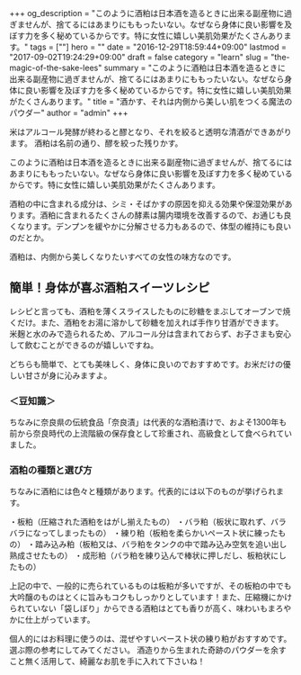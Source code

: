 +++
og_description = "このように酒粕は日本酒を造るときに出来る副産物に過ぎませんが、捨てるにはあまりにももったいない。なぜなら身体に良い影響を及ぼす力を多く秘めているからです。特に女性に嬉しい美肌効果がたくさんあります。"
tags = [""]
hero = ""
date = "2016-12-29T18:59:44+09:00"
lastmod = "2017-09-02T19:24:29+09:00"
draft = false
category = "learn"
slug = "the-magic-of-the-sake-lees"
summary = "このように酒粕は日本酒を造るときに出来る副産物に過ぎませんが、捨てるにはあまりにももったいない。なぜなら身体に良い影響を及ぼす力を多く秘めているからです。特に女性に嬉しい美肌効果がたくさんあります。"
title = "酒かす、それは内側から美しい肌をつくる魔法のパウダー"
author = "admin"
+++


米はアルコール発酵が終わると醪となり、それを絞ると透明な清酒ができあがります。
酒粕は名前の通り、醪を絞った残りかす。

このように酒粕は日本酒を造るときに出来る副産物に過ぎませんが、捨てるにはあまりにももったいない。なぜなら身体に良い影響を及ぼす力を多く秘めているからです。特に女性に嬉しい美肌効果がたくさんあります。

酒粕の中に含まれる成分は、シミ・そばかすの原因を抑える効果や保湿効果があります。酒粕に含まれるたくさんの酵素は腸内環境を改善するので、お通じも良くなります。デンプンを緩やかに分解させる力もあるので、体型の維持にも良いのだとか。

酒粕は、内側から美しくなりたいすべての女性の味方なのです。


## 簡単！身体が喜ぶ酒粕スイーツレシピ

レシピと言っても、酒粕を薄くスライスしたものに砂糖をまぶしてオーブンで焼くだけ。また、酒粕をお湯に溶かして砂糖を加えれば手作り甘酒ができます。 米麹と水のみで造られるため、アルコール分は含まれておらず、お子さまも安心して飲むことができるのが嬉しいですね。

どちらも簡単で、とても美味しく、身体に良いのでおすすめです。お米だけの優しい甘さが身に沁みますよ。

### ＜豆知識＞
ちなみに奈良県の伝統食品「奈良漬」は代表的な酒粕漬けで、およそ1300年も前から奈良時代の上流階級の保存食として珍重され、高級食として食べられていました。

### 酒粕の種類と選び方

ちなみに酒粕には色々と種類があります。代表的には以下のものが挙げられます。

・板粕（圧縮された酒粕をはがし揃えたもの）
・バラ粕（板状に取れず、バラバラになってしまったもの）
・練り粕（板粕を柔らかいペースト状に練ったもの）
・踏み込み粕（板粕又は、バラ粕をタンクの中で踏み込み空気を追い出し熟成させたもの）
・成形粕（バラ粕を練り込んで棒状に押しだし、板粕状にしたもの）

上記の中で、一般的に売られているものは板粕が多いですが、その板粕の中でも大吟醸のものはとくに旨みもコクもしっかりとしています！また、圧縮機にかけられていない「袋しぼり」からできる酒粕はとても香りが高く、味わいもまろやかに仕上がっています。

個人的にはお料理に使うのは、混ぜやすいペースト状の練り粕がおすすめです。選ぶ際の参考にしてみてください。
酒造りから生まれた奇跡のパウダーを余すこと無く活用して、綺麗なお肌を手に入れて下さいね！

